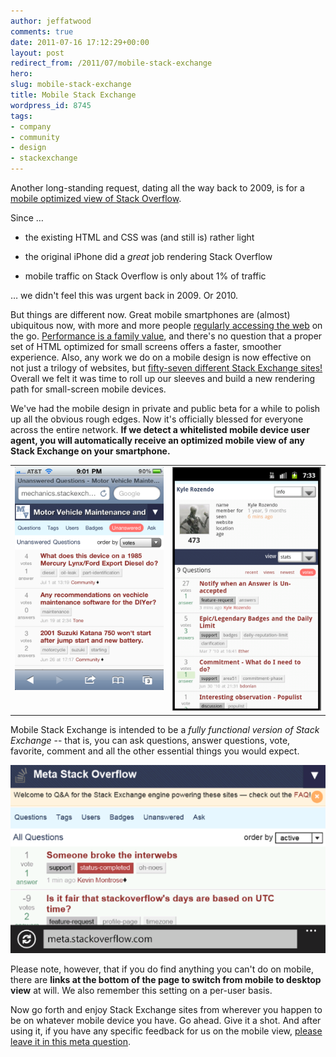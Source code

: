 ```yaml
---
author: jeffatwood
comments: true
date: 2011-07-16 17:12:29+00:00
layout: post
redirect_from: /2011/07/mobile-stack-exchange
hero: 
slug: mobile-stack-exchange
title: Mobile Stack Exchange
wordpress_id: 8745
tags:
- company
- community
- design
- stackexchange
---
```


Another long-standing request, dating all the way back to 2009, is for a [mobile optimized view of Stack Overflow](http://meta.stackoverflow.com/questions/896/mobile-and-iphone-optimized-version-of-stack-overflow).
 
Since …





  * the existing HTML and CSS was (and still is) rather light

  * the original iPhone did a _great_ job rendering Stack Overflow

  * mobile traffic on Stack Overflow is only about 1% of traffic


… we didn't feel this was urgent back in 2009. Or 2010.

But things are different now. Great mobile smartphones are (almost) ubiquitous now, with more and more people [regularly accessing the web](http://www.campaignmonitor.com/blog/post/3495/the-rise-of-mobile-email/) on the go. [Performance is a family value](http://www.codinghorror.com/blog/2011/06/performance-is-a-feature.html), and there's no question that a proper set of HTML optimized for small screens offers a faster, smoother experience. Also, any work we do on a mobile design is now effective on not just a trilogy of websites, but [fifty-seven different Stack Exchange sites!](http://stackexchange.com/sites) Overall we felt it was time to roll up our sleeves and build a new rendering path for small-screen mobile devices.

We've had the mobile design in private and public beta for a while to polish up all the obvious rough edges. Now it's officially blessed for everyone across the entire network. **If we detect a whitelisted mobile device user agent, you will automatically receive an optimized mobile view of any Stack Exchange on your smartphone.**

<table >
<tr >

<td valign="top" ><img src="/images/wordpress/iphone-mobile-stack-exchange.png">
</td>

<td valign="top" ><img src="/images/wordpress/android-mobile-stack-exchange.png">
</td>
</tr>
</table>

Mobile Stack Exchange is intended to be a _fully functional version of Stack Exchange_ -- that is, you can ask questions, answer questions, vote, favorite, comment and all the other essential things you would expect.

![](/images/wordpress/windows-7-mobile-stack-exchange.png)

Please note, however, that if you do find anything you can't do on mobile, there are **links at the bottom of the page to switch from mobile to desktop view** at will. We also remember this setting on a per-user basis.

Now go forth and enjoy Stack Exchange sites from wherever you happen to be on whatever mobile device you have. Go ahead. Give it a shot. And after using it, if you have any specific feedback for us on the mobile view, [please leave it in this meta question](http://meta.stackoverflow.com/questions/98776/stack-exchange-mobile-launched).

